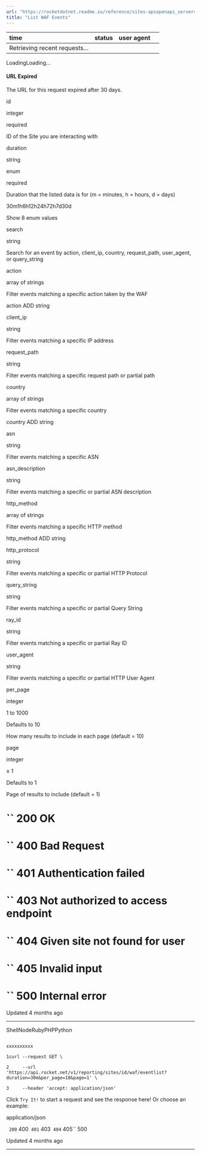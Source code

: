 ```yaml
---
url: "https://rocketdotnet.readme.io/reference/sites-apiopenapi_servercontrollersreporting_controllerreporting_sites_id_waf_eventlist_get"
title: "List WAF Events"
---
```


| time | status | user agent |  |
| :-- | :-- | :-- | :-- |
| Retrieving recent requests… |

LoadingLoading…

#### URL Expired

The URL for this request expired after 30 days.

id

integer

required

ID of the Site you are interacting with

duration

string

enum

required

Duration that the listed data is for (m = minutes, h = hours, d = days)

30m1h6h12h24h72h7d30d

Show 8 enum values

search

string

Search for an event by action, client\_ip, country, request\_path, user\_agent, or query\_string

action

array of strings

Filter events matching a specific action taken by the WAF

action
ADD string

client\_ip

string

Filter events matching a specific IP address

request\_path

string

Filter events matching a specific request path or partial path

country

array of strings

Filter events matching a specific country

country
ADD string

asn

string

Filter events matching a specific ASN

asn\_description

string

Filter events matching a specific or partial ASN description

http\_method

array of strings

Filter events matching a specific HTTP method

http\_method
ADD string

http\_protocol

string

Filter events matching a specific or partial HTTP Protocol

query\_string

string

Filter events matching a specific or partial Query String

ray\_id

string

Filter events matching a specific or partial Ray ID

user\_agent

string

Filter events matching a specific or partial HTTP User Agent

per\_page

integer

1 to 1000

Defaults to 10

How many results to include in each page (default = 10)

page

integer

≥ 1

Defaults to 1

Page of results to include (default = 1)

# `` 200      OK

# `` 400      Bad Request

# `` 401      Authentication failed

# `` 403      Not authorized to access endpoint

# `` 404      Given site not found for user

# `` 405      Invalid input

# `` 500      Internal error

Updated 4 months ago

* * *

ShellNodeRubyPHPPython

```

xxxxxxxxxx

1curl --request GET \

2     --url 'https://api.rocket.net/v1/reporting/sites/id/waf/eventlist?duration=30m&per_page=10&page=1' \

3     --header 'accept: application/json'

```

Click `Try It!` to start a request and see the response here! Or choose an example:

application/json

`` 200`` 400`` 401`` 403`` 404`` 405`` 500

Updated 4 months ago

* * *